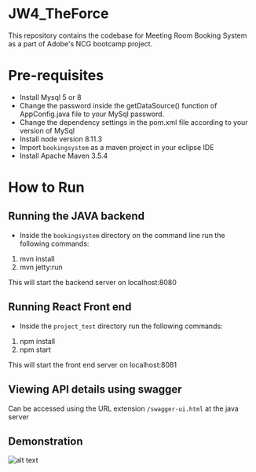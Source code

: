 # JW4_TheForce

This repository contains the codebase for Meeting Room Booking System as a part of Adobe's NCG bootcamp project. 


# Pre-requisites

- Install Mysql 5 or 8
- Change the password inside the getDataSource() function of AppConfig.java file to your MySql password.
- Change the dependency settings in the pom.xml file according to your version of MySql
- Install node version 8.11.3
- Import `bookingsystem` as a maven project in your eclipse IDE
- Install Apache Maven 3.5.4

# How to Run

## Running the JAVA backend

- Inside the `bookingsystem` directory on the command line run the following commands:
1) mvn install
2) mvn jetty:run

This will start the backend server on localhost:8080

## Running React Front end

- Inside the `project_test` directory run the following commands:
1) npm install
2) npm start

This will start the front end server on localhost:8081

## Viewing API details using swagger
Can be accessed using the URL extension `/swagger-ui.html` at the java server

## Demonstration

![alt text](/Screenshots/screen-grab.gif)
